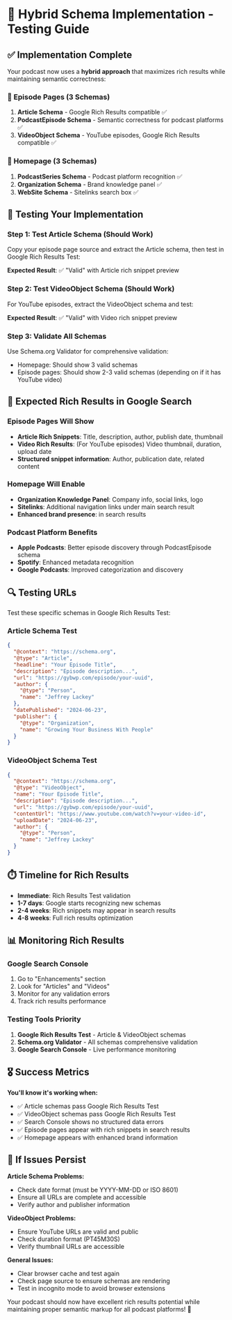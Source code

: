 # 🚀 Hybrid Schema Implementation - Testing Guide

## ✅ Implementation Complete

Your podcast now uses a **hybrid approach** that maximizes rich results while maintaining semantic correctness:

### 📍 Episode Pages (3 Schemas)
1. **Article Schema** - Google Rich Results compatible ✅
2. **PodcastEpisode Schema** - Semantic correctness for podcast platforms ✅  
3. **VideoObject Schema** - YouTube episodes, Google Rich Results compatible ✅

### 📍 Homepage (3 Schemas)
1. **PodcastSeries Schema** - Podcast platform recognition ✅
2. **Organization Schema** - Brand knowledge panel ✅
3. **WebSite Schema** - Sitelinks search box ✅

## 🧪 Testing Your Implementation

### Step 1: Test Article Schema (Should Work)
Copy your episode page source and extract the Article schema, then test in Google Rich Results Test:

**Expected Result**: ✅ "Valid" with Article rich snippet preview

### Step 2: Test VideoObject Schema (Should Work)
For YouTube episodes, extract the VideoObject schema and test:

**Expected Result**: ✅ "Valid" with Video rich snippet preview

### Step 3: Validate All Schemas
Use Schema.org Validator for comprehensive validation:
- Homepage: Should show 3 valid schemas
- Episode pages: Should show 2-3 valid schemas (depending on if it has YouTube video)

## 🎯 Expected Rich Results in Google Search

### Episode Pages Will Show
- **Article Rich Snippets**: Title, description, author, publish date, thumbnail
- **Video Rich Results**: (For YouTube episodes) Video thumbnail, duration, upload date
- **Structured snippet information**: Author, publication date, related content

### Homepage Will Enable
- **Organization Knowledge Panel**: Company info, social links, logo
- **Sitelinks**: Additional navigation links under main search result
- **Enhanced brand presence**: in search results

### Podcast Platform Benefits
- **Apple Podcasts**: Better episode discovery through PodcastEpisode schema
- **Spotify**: Enhanced metadata recognition
- **Google Podcasts**: Improved categorization and discovery

## 🔍 Testing URLs

Test these specific schemas in Google Rich Results Test:

### Article Schema Test
```json
{
  "@context": "https://schema.org",
  "@type": "Article",
  "headline": "Your Episode Title",
  "description": "Episode description...",
  "url": "https://gybwp.com/episode/your-uuid",
  "author": {
    "@type": "Person",
    "name": "Jeffrey Lackey"
  },
  "datePublished": "2024-06-23",
  "publisher": {
    "@type": "Organization",
    "name": "Growing Your Business With People"
  }
}
```

### VideoObject Schema Test  
```json
{
  "@context": "https://schema.org",
  "@type": "VideoObject", 
  "name": "Your Episode Title",
  "description": "Episode description...",
  "url": "https://gybwp.com/episode/your-uuid",
  "contentUrl": "https://www.youtube.com/watch?v=your-video-id",
  "uploadDate": "2024-06-23",
  "author": {
    "@type": "Person",
    "name": "Jeffrey Lackey"
  }
}
```

## ⏱️ Timeline for Rich Results

- **Immediate**: Rich Results Test validation
- **1-7 days**: Google starts recognizing new schemas
- **2-4 weeks**: Rich snippets may appear in search results
- **4-8 weeks**: Full rich results optimization

## 📊 Monitoring Rich Results

### Google Search Console
1. Go to "Enhancements" section
2. Look for "Articles" and "Videos" 
3. Monitor for any validation errors
4. Track rich results performance

### Testing Tools Priority
1. **Google Rich Results Test** - Article & VideoObject schemas
2. **Schema.org Validator** - All schemas comprehensive validation  
3. **Google Search Console** - Live performance monitoring

## 🎖️ Success Metrics

**You'll know it's working when:**
- ✅ Article schemas pass Google Rich Results Test
- ✅ VideoObject schemas pass Google Rich Results Test  
- ✅ Search Console shows no structured data errors
- ✅ Episode pages appear with rich snippets in search results
- ✅ Homepage appears with enhanced brand information

## 🚨 If Issues Persist

**Article Schema Problems:**
- Check date format (must be YYYY-MM-DD or ISO 8601)
- Ensure all URLs are complete and accessible
- Verify author and publisher information

**VideoObject Problems:**
- Ensure YouTube URLs are valid and public
- Check duration format (PT45M30S)
- Verify thumbnail URLs are accessible

**General Issues:**
- Clear browser cache and test again
- Check page source to ensure schemas are rendering
- Test in incognito mode to avoid browser extensions

Your podcast should now have excellent rich results potential while maintaining proper semantic markup for all podcast platforms! 🎉
